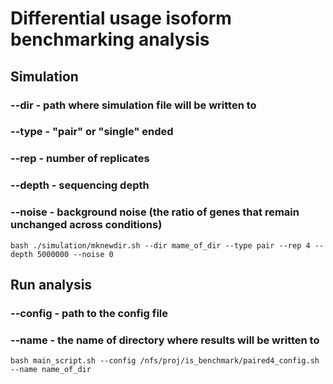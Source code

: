 # Differential usage isoform benchmarking analysis

## Simulation
### --dir - path where simulation file will be written to
### --type - "pair" or "single" ended
### --rep - number of replicates
### --depth - sequencing depth
### --noise - background noise (the ratio of genes that remain unchanged across conditions)

```bash ./simulation/mknewdir.sh --dir mame_of_dir --type pair --rep 4 --depth 5000000 --noise 0```

## Run analysis 
### --config - path to the config file
### --name - the name of directory where results will be written to

```bash main_script.sh --config /nfs/proj/is_benchmark/paired4_config.sh --name name_of_dir ```



